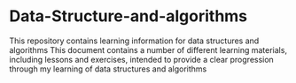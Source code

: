 # Data-Structure-and-algorithms
This repository contains learning information for data structures and algorithms
This document contains a number of different learning materials, including lessons and exercises, intended to 
provide a clear progression through my learning of data structures and algorithms 
